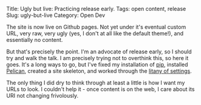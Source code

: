Title: Ugly but live: Practicing release early.
Tags: open content, release
Slug: ugly-but-live
Category: Open Dev

The site is now live on Github pages. Not yet under it's eventual custom URL, very raw, very ugly (yes, I don't at all like the default theme!), and essentially no content. 

But that's precisely the point. I'm an advocate of release early, so I should try and walk the talk. I am precisely trying not to overthink this, so here it goes. It's a long ways to go, but I've fixed my installation of [pip](https://pypi.python.org/pypi/pip), installed [Pelican](http://getpelican.com), created a site skeleton, and worked through the [litany of settings](http://docs.getpelican.com/en/3.3.0/settings.html).

The only thing I did dry to think through at least a little is how I want my URLs to look. I couldn't help it - once content is on the web, I care about its URI not changing frivolously. 
